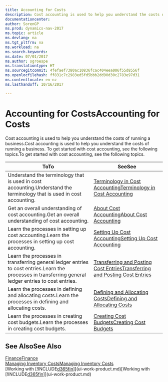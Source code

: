 ```yaml
---
title: Accounting for Costs
description: Cost accounting is used to help you understand the costs of running a business. To get started with cost accounting, see the following topics.
documentationcenter: 
author: SorenGP
ms.prod: dynamics-nav-2017
ms.topic: article
ms.devlang: na
ms.tgt_pltfrm: na
ms.workload: na
ms.search.keywords: 
ms.date: 07/01/2017
ms.author: sgroespe
ms.translationtype: HT
ms.sourcegitcommit: 4fefaef7380ac10836fcac404eea006f55d8556f
ms.openlocfilehash: ff831c7c2983ed5fd5bbb2dd90d30c2783e97d31
ms.contentlocale: en-nz
ms.lasthandoff: 10/16/2017

---
```

# <a name="accounting-for-costs"></a><span data-ttu-id="5027b-104">Accounting for Costs</span><span class="sxs-lookup"><span data-stu-id="5027b-104">Accounting for Costs</span></span>
<span data-ttu-id="5027b-105">Cost accounting is used to help you understand the costs of running a business.</span><span class="sxs-lookup"><span data-stu-id="5027b-105">Cost accounting is used to help you understand the costs of running a business.</span></span> <span data-ttu-id="5027b-106">To get started with cost accounting, see the following topics.</span><span class="sxs-lookup"><span data-stu-id="5027b-106">To get started with cost accounting, see the following topics.</span></span>  

|<span data-ttu-id="5027b-107">To</span><span class="sxs-lookup"><span data-stu-id="5027b-107">To</span></span>|<span data-ttu-id="5027b-108">See</span><span class="sxs-lookup"><span data-stu-id="5027b-108">See</span></span>|  
|--------|---------|  
|<span data-ttu-id="5027b-109">Understand the terminology that is used in cost accounting.</span><span class="sxs-lookup"><span data-stu-id="5027b-109">Understand the terminology that is used in cost accounting.</span></span>|[<span data-ttu-id="5027b-110">Terminology in Cost Accounting</span><span class="sxs-lookup"><span data-stu-id="5027b-110">Terminology in Cost Accounting</span></span>](finance-terminology-in-cost-accounting.md)|  
|<span data-ttu-id="5027b-111">Get an overall understanding of cost accounting.</span><span class="sxs-lookup"><span data-stu-id="5027b-111">Get an overall understanding of cost accounting.</span></span>|[<span data-ttu-id="5027b-112">About Cost Accounting</span><span class="sxs-lookup"><span data-stu-id="5027b-112">About Cost Accounting</span></span>](finance-about-cost-accounting.md)|  
|<span data-ttu-id="5027b-113">Learn the processes in setting up cost accounting.</span><span class="sxs-lookup"><span data-stu-id="5027b-113">Learn the processes in setting up cost accounting.</span></span>|[<span data-ttu-id="5027b-114">Setting Up Cost Accounting</span><span class="sxs-lookup"><span data-stu-id="5027b-114">Setting Up Cost Accounting</span></span>](finance-set-up-cost-accounting.md)|  
|<span data-ttu-id="5027b-115">Learn the processes in transferring general ledger entries to cost entries.</span><span class="sxs-lookup"><span data-stu-id="5027b-115">Learn the processes in transferring general ledger entries to cost entries.</span></span>|[<span data-ttu-id="5027b-116">Transferring and Posting Cost Entries</span><span class="sxs-lookup"><span data-stu-id="5027b-116">Transferring and Posting Cost Entries</span></span>](finance-transfer-and-post-cost-entries.md)|  
|<span data-ttu-id="5027b-117">Learn the processes in defining and allocating costs.</span><span class="sxs-lookup"><span data-stu-id="5027b-117">Learn the processes in defining and allocating costs.</span></span>|[<span data-ttu-id="5027b-118">Defining and Allocating Costs</span><span class="sxs-lookup"><span data-stu-id="5027b-118">Defining and Allocating Costs</span></span>](finance-define-and-allocate-costs.md)|  
|<span data-ttu-id="5027b-119">Learn the processes in creating cost budgets.</span><span class="sxs-lookup"><span data-stu-id="5027b-119">Learn the processes in creating cost budgets.</span></span>|[<span data-ttu-id="5027b-120">Creating Cost Budgets</span><span class="sxs-lookup"><span data-stu-id="5027b-120">Creating Cost Budgets</span></span>](finance-create-cost-budgets.md)|  

## <a name="see-also"></a><span data-ttu-id="5027b-121">See Also</span><span class="sxs-lookup"><span data-stu-id="5027b-121">See Also</span></span>  
[<span data-ttu-id="5027b-122">Finance</span><span class="sxs-lookup"><span data-stu-id="5027b-122">Finance</span></span>](finance.md)  
[<span data-ttu-id="5027b-123">Managing Inventory Costs</span><span class="sxs-lookup"><span data-stu-id="5027b-123">Managing Inventory Costs</span></span>](finance-manage-inventory-costs.md)  
<span data-ttu-id="5027b-124">[Working with [!INCLUDE[d365fin](includes/d365fin_md.md)]](ui-work-product.md)</span><span class="sxs-lookup"><span data-stu-id="5027b-124">[Working with [!INCLUDE[d365fin](includes/d365fin_md.md)]](ui-work-product.md)</span></span>

